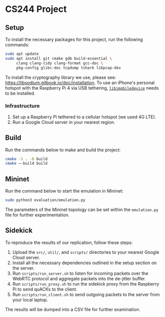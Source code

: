 # CS244 Project

## Setup

To install the necessary packages for this project, run the following commands:

```bash
sudo apt update
sudo apt install git cmake gdb build-essential \
     clang clang-tidy clang-format gcc-doc \
     pkg-config glibc-doc tcpdump tshark libpcap-dev
```

To install the cryptography library we use, please see: https://libsodium.gitbook.io/doc/installation. To use an iPhone's personal hotspot with the Raspberry Pi 4 via USB tethering, [`libimobiledevice`](https://github.com/libimobiledevice/libimobiledevice) needs to be installed.

### Infrastructure

1. Set up a Raspberry Pi tethered to a cellular hotspot (we used 4G LTE).
2. Run a Google Cloud server in your nearest region.

## Build
Run the commands below to make and build the project:

```bash
cmake -S . -B build
cmake —-build build
```

## Mininet

Run the command below to start the emulation in Mininet:

```bash
sudo python3 evaluation/emulation.py
```

The parameters of the Mininet topology can be set within the `emulation.py` file for further experimentation.

## Sidekick

To reproduce the results of our replication, follow these steps:

1. Upload the `src/`, `util/`, and `scripts/` directories to your nearest Google Cloud server.
2. Install all the necessary dependencies outlined in the setup section on the server.
3. Run `scripts/run_server.sh` to listen for incoming packets over the WebRTC protocol and aggregate packets into the de-jitter buffer.
4. Run `scripts/run_proxy.sh` to run the sidekick proxy from the Raspberry Pi to send quACKs to the client.
5. Run `scripts/run_client.sh` to send outgoing packets to the server from your local laptop.

The results will be dumped into a CSV file for further examination.
